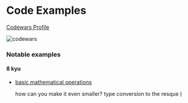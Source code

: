 # Code Examples


[Codewars Profile][codewars link]

![codewars][codewars badge]

### Notable examples

#### 8 kyu
- [basic mathematical operations](basic-mathematical-operations.js)

    how can you make it even smaller? type conversion to the resque )


[codewars link]: https://www.codewars.com/users/Oziabr
[codewars badge]: https://www.codewars.com/users/Oziabr/badges/large "codewars badge"

